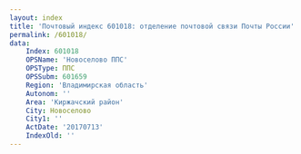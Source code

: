 ```yaml
---
layout: index
title: 'Почтовый индекс 601018: отделение почтовой связи Почты России'
permalink: /601018/
data:
    Index: 601018
    OPSName: 'Новоселово ППС'
    OPSType: ППС
    OPSSubm: 601659
    Region: 'Владимирская область'
    Autonom: ''
    Area: 'Киржачский район'
    City: Новоселово
    City1: ''
    ActDate: '20170713'
    IndexOld: ''
---
```

